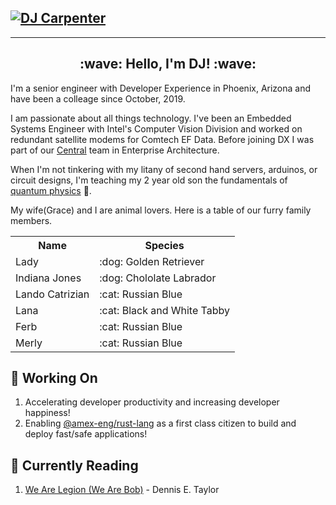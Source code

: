 ## [![DJ Carpenter](https://github.aexp.com/djcarpe/djcarpe/blob/master/images/header.png)](https://square.americanexpress.com/people/djcarpe)

---

<h2 align="center">:wave: Hello, I'm DJ! :wave:</h2>
<p align="left">I'm a senior engineer with Developer Experience in Phoenix, Arizona and have been a colleage since October, 2019.

I am passionate about all things technology. I've been an Embedded Systems Engineer with Intel's Computer Vision Division and worked on redundant satellite modems for Comtech EF Data. Before joining DX I was part of our [Central][3] team in Enterprise Architecture. 

When I'm not tinkering with my litany of second hand servers, arduinos, or circuit designs, I'm teaching my 2 year old son the fundamentals of [quantum physics][2] :rocket:.

My wife(Grace) and I are animal lovers. Here is a table of our furry family members.
<table>
  <tr>
    <th>Name</th>
    <th>Species</th>
  </tr>
<tr>
<td>Lady</td>
<td>:dog: Golden Retriever</td>
</tr>
<tr>
<td>Indiana Jones</td>
<td>:dog: Chololate Labrador</td>
</tr>
<tr>
<td>Lando Catrizian</td>
<td>:cat: Russian Blue</td>
</tr>
<tr>
<td>Lana</td>
<td>:cat: Black and White Tabby</td>
</tr>
<tr>
<td>Ferb</td>
<td>:cat: Russian Blue</td>
</tr>
<tr>
<td>Merly</td>
<td>:cat: Russian Blue</td>
</tr>
</table>
</p>

## :hammer: Working On 
1. Accelerating developer productivity and increasing developer happiness!
1. Enabling [@amex-eng/rust-lang][0] as a first class citizen to build and deploy fast/safe applications!

## :book: Currently Reading 
1. [We Are Legion (We Are Bob)][1] - Dennis E. Taylor



[0]: https://github.aexp.com/orgs/amex-eng/teams/rust-lang
[1]: https://www.amazon.com/Are-Legion-Bob-Bobiverse-Book-ebook/dp/B01LWAESYQ
[2]: https://www.amazon.com/Quantum-Physics-Babies-Baby-University/dp/1492656224
[3]: https://mycentral.aexp.com
